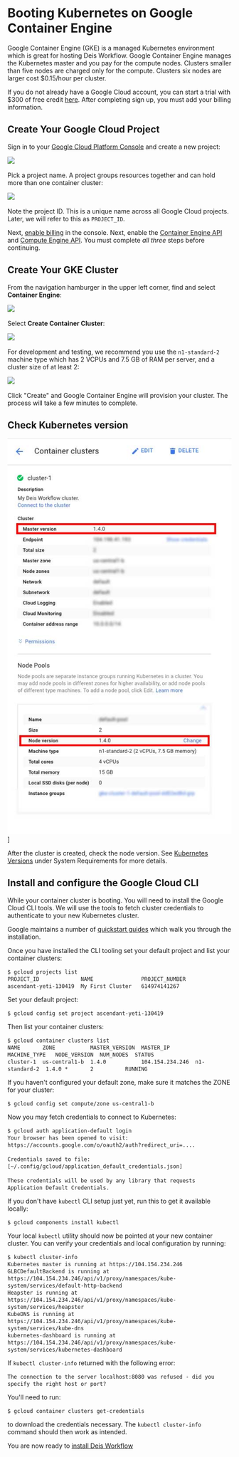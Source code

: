 # Booting Kubernetes on Google Container Engine

Google Container Engine (GKE) is a managed Kubernetes environment which is great for hosting Deis Workflow. Google Container Engine manages the Kubernetes master and you pay for the compute nodes. Clusters smaller than five nodes are charged only for the compute. Clusters six nodes are larger cost $0.15/hour per cluster.

If you do not already have a Google Cloud account, you can start a trial with $300 of free credit [here](https://goo.gl/ysYyZK). After completing sign up, you must add your billing information.

## Create Your Google Cloud Project

Sign in to your [Google Cloud Platform Console](https://console.cloud.google.com) and create a new project:

![](images/first-kubernetes-cluster-gke-2.png)

Pick a project name. A project groups resources together and can hold more than one container cluster:

![](images/first-kubernetes-cluster-gke-3.png)

Note the project ID. This is a unique name across all Google Cloud projects. Later, we will refer to this as `PROJECT_ID`.

Next, [enable billing](https://console.cloud.google.com/billing) in the console. Next, enable the [Container Engine API](https://console.cloud.google.com/apis/api/container/overview) and [Compute Engine API](https://console.cloud.google.com/apis/api/compute_component/overview). You must complete *all three* steps before continuing.

## Create Your GKE Cluster

From the navigation hamburger in the upper left corner, find and select **Container Engine**:

![](images/first-kubernetes-cluster-gke-select.png)

Select **Create Container Cluster**:

![](images/gke-create-container-cluster.png)

For development and testing, we recommend you use the `n1-standard-2` machine type which has 2 VCPUs and 7.5 GB of RAM per server, and a cluster size of at least 2:

![](images/gke-cluster-sizing.png)

Click "Create" and Google Container Engine will provision your cluster. The process will take a few minutes to complete.

## Check Kubernetes version

![](images/gke-node-version.jpg)]

After the cluster is created, check the node version. See [Kubernetes Versions](https://deis.com/docs/workflow/installing-workflow/system-requirements/#kubernetes-versions) under System Requirements for more details.

## Install and configure the Google Cloud CLI

While your container cluster is booting. You will need to install the Google Cloud CLI tools. We will use the tools to fetch cluster credentials to authenticate to your new Kubernetes cluster.

Google maintains a number of [quickstart guides](https://cloud.google.com/sdk/docs/) which walk you through the installation.

Once you have installed the CLI tooling set your default project and list your container clusters:

```
$ gcloud projects list
PROJECT_ID             NAME               PROJECT_NUMBER
ascendant-yeti-130419  My First Cluster   614974141267
```

Set your default project:

```
$ gcloud config set project ascendant-yeti-130419
```

Then list your container clusters:
```
$ gcloud container clusters list
NAME       ZONE           MASTER_VERSION  MASTER_IP        MACHINE_TYPE   NODE_VERSION  NUM_NODES  STATUS
cluster-1  us-central1-b  1.4.0           104.154.234.246  n1-standard-2  1.4.0 *       2          RUNNING
```

If you haven't configured your default zone, make sure it matches the ZONE for your cluster:
```
$ gcloud config set compute/zone us-central1-b
```

Now you may fetch credentials to connect to Kubernetes:
```
$ gcloud auth application-default login
Your browser has been opened to visit:
https://accounts.google.com/o/oauth2/auth?redirect_uri=....

Credentials saved to file: [~/.config/gcloud/application_default_credentials.json]

These credentials will be used by any library that requests
Application Default Credentials.
```

If you don't have `kubectl` CLI setup just yet, run this to get it available
locally:

    $ gcloud components install kubectl

Your local `kubectl` utility should now be pointed at your new container cluster. You can verify your credentials and local configuration by running:

```
$ kubectl cluster-info
Kubernetes master is running at https://104.154.234.246
GLBCDefaultBackend is running at https://104.154.234.246/api/v1/proxy/namespaces/kube-system/services/default-http-backend
Heapster is running at https://104.154.234.246/api/v1/proxy/namespaces/kube-system/services/heapster
KubeDNS is running at https://104.154.234.246/api/v1/proxy/namespaces/kube-system/services/kube-dns
kubernetes-dashboard is running at https://104.154.234.246/api/v1/proxy/namespaces/kube-system/services/kubernetes-dashboard
```

If `kubectl cluster-info` returned with the following error:
```
The connection to the server localhost:8080 was refused - did you specify the right host or port?
```

You'll need to run:

    $ gcloud container clusters get-credentials

to download the credentials necessary. The `kubectl cluster-info` command should then work as intended.

You are now ready to [install Deis Workflow](install-gke.md)

